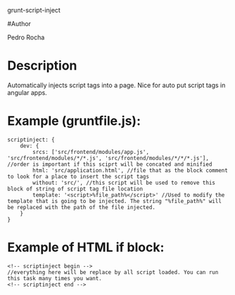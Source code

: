 grunt-script-inject

#Author

Pedro Rocha

# Description

Automatically injects script tags into a page. Nice for auto put script tags in angular apps.

#   Example (gruntfile.js):

    scriptinject: {
        dev: {
            srcs: ['src/frontend/modules/app.js', 'src/frontend/modules/*/*.js', 'src/frontend/modules/*/*/*.js'], //order is important if this sciprt will be concated and minified
            html: 'src/application.html', //file that as the block comment to look for a place to insert the script tags
            without: 'src/', //this script will be used to remove this block of string of script tag file location
            template: '<script>%file_path%</script>' //Used to modify the template that is going to be injected. The string "%file_path%" will be replaced with the path of the file injected.
        }
    }


# Example of HTML if block:

    <!-- scriptinject begin -->
    //everything here will be replace by all script loaded. You can run this task many times you want.
    <!-- scriptinject end -->
